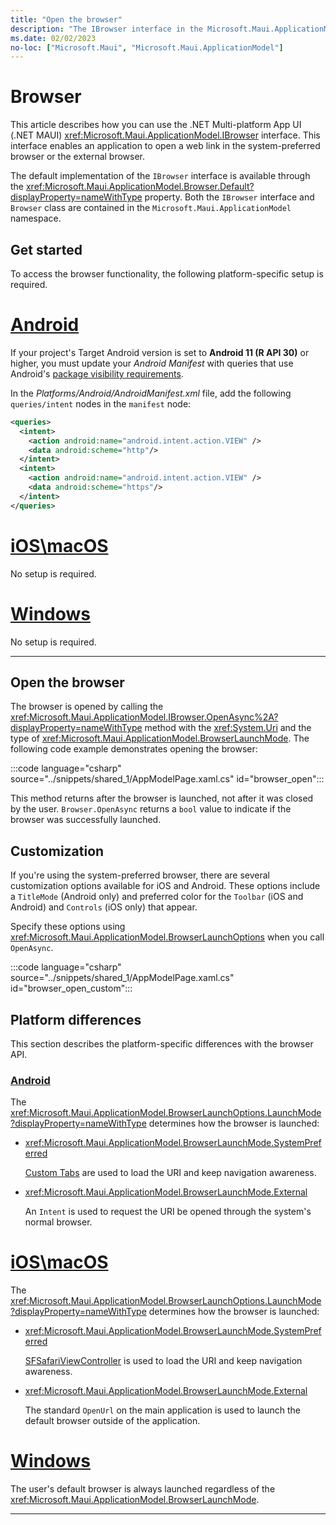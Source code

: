 ```yaml
---
title: "Open the browser"
description: "The IBrowser interface in the Microsoft.Maui.ApplicationModel namespace enables an application to open a web link in the optimized system preferred browser or the external browser."
ms.date: 02/02/2023
no-loc: ["Microsoft.Maui", "Microsoft.Maui.ApplicationModel"]
---
```


# Browser

This article describes how you can use the .NET Multi-platform App UI (.NET MAUI) <xref:Microsoft.Maui.ApplicationModel.IBrowser> interface. This interface enables an application to open a web link in the system-preferred browser or the external browser.

The default implementation of the `IBrowser` interface is available through the <xref:Microsoft.Maui.ApplicationModel.Browser.Default?displayProperty=nameWithType> property. Both the `IBrowser` interface and `Browser` class are contained in the `Microsoft.Maui.ApplicationModel` namespace.

## Get started

To access the browser functionality, the following platform-specific setup is required.

<!-- markdownlint-disable MD025 -->
# [Android](#tab/android)

If your project's Target Android version is set to **Android 11 (R API 30)** or higher, you must update your _Android Manifest_ with queries that use Android's [package visibility requirements](https://developer.android.com/preview/privacy/package-visibility).

In the _Platforms/Android/AndroidManifest.xml_ file, add the following `queries/intent` nodes in the `manifest` node:

```xml
<queries>
  <intent>
    <action android:name="android.intent.action.VIEW" />
    <data android:scheme="http"/>
  </intent>
  <intent>
    <action android:name="android.intent.action.VIEW" />
    <data android:scheme="https"/>
  </intent>
</queries>
```

# [iOS\macOS](#tab/ios)

No setup is required.

# [Windows](#tab/windows)

No setup is required.

-----
<!-- markdownlint-enable MD025 -->

## Open the browser

The browser is opened by calling the <xref:Microsoft.Maui.ApplicationModel.IBrowser.OpenAsync%2A?displayProperty=nameWithType> method with the <xref:System.Uri> and the type of <xref:Microsoft.Maui.ApplicationModel.BrowserLaunchMode>. The following code example demonstrates opening the browser:

:::code language="csharp" source="../snippets/shared_1/AppModelPage.xaml.cs" id="browser_open":::

This method returns after the browser is launched, not after it was closed by the user. `Browser.OpenAsync` returns a `bool` value to indicate if the browser was successfully launched.

## Customization

If you're using the system-preferred browser, there are several customization options available for iOS and Android. These options include a `TitleMode` (Android only) and preferred color for the `Toolbar` (iOS and Android) and `Controls` (iOS only) that appear.

Specify these options using <xref:Microsoft.Maui.ApplicationModel.BrowserLaunchOptions> when you call `OpenAsync`.

:::code language="csharp" source="../snippets/shared_1/AppModelPage.xaml.cs" id="browser_open_custom":::

## Platform differences

This section describes the platform-specific differences with the browser API.

<!-- markdownlint-disable MD025 -->
<!-- markdownlint-disable MD024 -->
### [Android](#tab/android)

The <xref:Microsoft.Maui.ApplicationModel.BrowserLaunchOptions.LaunchMode?displayProperty=nameWithType> determines how the browser is launched:

- <xref:Microsoft.Maui.ApplicationModel.BrowserLaunchMode.SystemPreferred>

  [Custom Tabs](https://developer.chrome.com/multidevice/android/customtabs) are used to load the URI and keep navigation awareness.

- <xref:Microsoft.Maui.ApplicationModel.BrowserLaunchMode.External>

  An `Intent` is used to request the URI be opened through the system's normal browser.

# [iOS\macOS](#tab/ios)

The <xref:Microsoft.Maui.ApplicationModel.BrowserLaunchOptions.LaunchMode?displayProperty=nameWithType> determines how the browser is launched:

- <xref:Microsoft.Maui.ApplicationModel.BrowserLaunchMode.SystemPreferred>

  [SFSafariViewController](xref:SafariServices.SFSafariViewController) is used to load the URI and keep navigation awareness.

- <xref:Microsoft.Maui.ApplicationModel.BrowserLaunchMode.External>

  The standard `OpenUrl` on the main application is used to launch the default browser outside of the application.

# [Windows](#tab/windows)

The user's default browser is always launched regardless of the <xref:Microsoft.Maui.ApplicationModel.BrowserLaunchMode>.

-----
<!-- markdownlint-enable MD024 -->
<!-- markdownlint-enable MD025 -->
